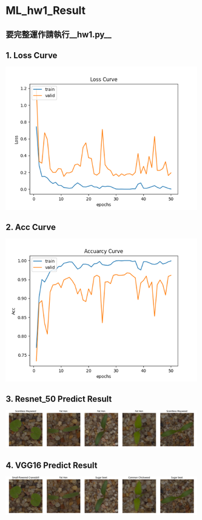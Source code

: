 # ML_hw1_Result
## 要完整運作請執行__hw1.py__
## 1. Loss Curve
![loss](PIC/loss_curve.png)

## 2. Acc Curve
![loss](PIC/acc_curve.png)

## 3. Resnet_50 Predict Result
![loss](PIC/test_result.png)

## 4. VGG16 Predict Result
![loss](PIC/test_result2.png)
